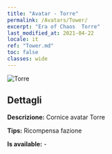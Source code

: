 ```yaml
---
title: "Avatar - Torre"
permalink: /Avatars/Tower/
excerpt: "Era of Chaos  Torre"
last_modified_at: 2021-04-22
locale: it
ref: "Tower.md"
toc: false
classes: wide
---
```

 ![Torre](/images/a/avatarFrame_5.png)

## Dettagli

 **Descrizione:** Cornice avatar Torre 

 **Tips:** Ricompensa fazione 

 **Is available:**  - 

